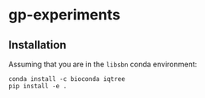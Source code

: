 # gp-experiments

## Installation

Assuming that you are in the `libsbn` conda environment:

    conda install -c bioconda iqtree
    pip install -e .

